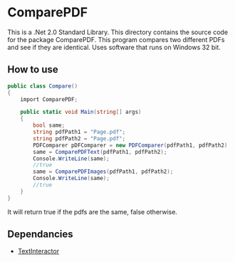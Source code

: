 # ComparePDF
This is a .Net 2.0 Standard Library. 
This directory contains the source code for the package ComparePDF. This program compares two different PDFs and see if they are identical. Uses software that runs on Windows 32 bit.

## How to use
```c#
public class Compare()
{
    import ComparePDF;

    public static void Main(string[] args)
    {
        bool same;
        string pdfPath1 = "Page.pdf";
        string pdfPath2 = "Page.pdf";
        PDFComparer pDFComparer = new PDFComparer(pdfPath1, pdfPath2)
        same = ComparePDFText(pdfPath1, pdfPath2);
        Console.WriteLine(same);
        //true
        same = ComparePDFImages(pdfPath1, pdfPath2);
        Console.WriteLine(same);
        //true
    }
}
```
It will return true if the pdfs are the same, false otherwise.

## Dependancies
 - [TextInteractor](https://github.com/zzzrst/TextInteractor)
